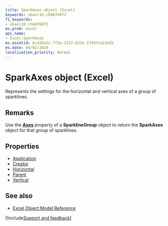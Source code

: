 ```yaml
---
title: SparkAxes object (Excel)
keywords: vbaxl10.chm876072
f1_keywords:
- vbaxl10.chm876072
ms.prod: excel
api_name:
- Excel.SparkAxes
ms.assetid: bcd36a3c-772e-3317-b22e-27447ce23e5b
ms.date: 04/02/2019
localization_priority: Normal
---
```



# SparkAxes object (Excel)

Represents the settings for the horizontal and vertical axes of a group of sparklines.


## Remarks

Use the **[Axes](Excel.SparklineGroup.Axes.md)** property of a **SparklineGroup** object to return the **SparkAxes** object for that group of sparklines.

## Properties

- [Application](Excel.sparkAxes.Application.md)
- [Creator](Excel.sparkAxes.Creator.md)
- [Horizontal](Excel.SparkAxes.Horizontal.md)
- [Parent](Excel.sparkAxes.Parent.md)
- [Vertical](Excel.SparkAxes.Vertical.md)

## See also

- [Excel Object Model Reference](overview/Excel/object-model.md)

[!include[Support and feedback](~/includes/feedback-boilerplate.md)]